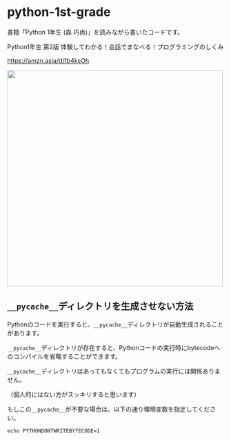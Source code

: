 # python-1st-grade
書籍「Python 1年生 (森 巧尚)」を読みながら書いたコードです。

Python1年生 第2版 体験してわかる！会話でまなべる！プログラミングのしくみ

https://amzn.asia/d/fb4ksOh

<img src="https://github.com/Tatsurou-Yajima/python-1st-grade/assets/44424270/e74dcfb6-5ec1-4653-aa7a-96863e73cbe0" width="500px">

## `__pycache__`ディレクトリを生成させない方法

Pythonのコードを実行すると、`__pycache__`ディレクトリが自動生成されることがあります。

`__pycache__`ディレクトリが存在すると、Pythonコードの実行時にbytecodeへのコンパイルを省略することができます。

`__pycache__`ディレクトリはあってもなくてもプログラムの実行には関係ありません。

（個人的にはない方がスッキリすると思います）

もしこの`__pycache__`が不要な場合は、以下の通り環境変数を指定してください。

```bash:ターミナル
echo PYTHONDONTWRITEBYTECODE=1
```
